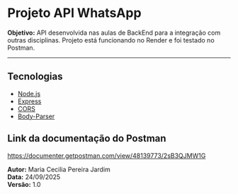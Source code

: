 # Projeto API WhatsApp

**Objetivo:** API desenvolvida nas aulas de BackEnd para a integração com outras disciplinas. Projeto está funcionando no Render e foi testado no Postman.

---

## Tecnologias

- [Node.js](https://nodejs.org/)
- [Express](https://expressjs.com/)
- [CORS](https://www.npmjs.com/package/cors)
- [Body-Parser](https://www.npmjs.com/package/body-parser)

## Link da documentação do Postman
https://documenter.getpostman.com/view/48139773/2sB3QJMW1G

**Autor:** Maria Cecilia Pereira Jardim  
**Data:** 24/09/2025  
**Versão:** 1.0  